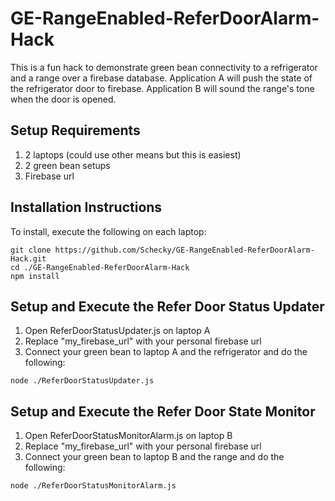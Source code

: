 # GE-RangeEnabled-ReferDoorAlarm-Hack
This is a fun hack to demonstrate green bean connectivity to a refrigerator and a range over a firebase database.  Application A will push the state of the refrigerator door to firebase.  Application B will sound the range's tone when the door is opened.


## Setup Requirements
 1. 2 laptops (could use other means but this is easiest)
 2. 2 green bean setups
 3. Firebase url

## Installation Instructions
To install, execute the following on each laptop:
``````
git clone https://github.com/Schecky/GE-RangeEnabled-ReferDoorAlarm-Hack.git
cd ./GE-RangeEnabled-ReferDoorAlarm-Hack
npm install
``````

## Setup and Execute the Refer Door Status Updater
 1. Open ReferDoorStatusUpdater.js on laptop A
 2. Replace "my_firebase_url" with your personal firebase url
 3. Connect your green bean to laptop A and the refrigerator and do the following:

 ``````
 node ./ReferDoorStatusUpdater.js
 ``````

## Setup and Execute the Refer Door State Monitor
 1. Open ReferDoorStatusMonitorAlarm.js on laptop B
 2. Replace "my_firebase_url" with your personal firebase url
 3. Connect your green bean to laptop B and the range and do the following:
 
 ``````
 node ./ReferDoorStatusMonitorAlarm.js
 ``````
